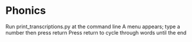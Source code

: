 ﻿# Phonics
Run print_transcriptions.py at the command line
A menu appears; type a number then press return
Press return to cycle through words until the end
